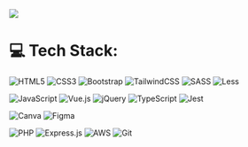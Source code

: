 <img src="/">

# 💻 Tech Stack:
![HTML5](https://img.shields.io/badge/html5-%23E34F26.svg?style=for-the-badge&logo=html5&logoColor=white) ![CSS3](https://img.shields.io/badge/css3-%231572B6.svg?style=for-the-badge&logo=css3&logoColor=white) ![Bootstrap](https://img.shields.io/badge/bootstrap-%238511FA.svg?style=for-the-badge&logo=bootstrap&logoColor=white) ![TailwindCSS](https://img.shields.io/badge/tailwindcss-%2338B2AC.svg?style=for-the-badge&logo=tailwind-css&logoColor=white) ![SASS](https://img.shields.io/badge/SASS-hotpink.svg?style=for-the-badge&logo=SASS&logoColor=white) ![Less](https://img.shields.io/badge/less-2B4C80?style=for-the-badge&logo=less&logoColor=white) 

![JavaScript](https://img.shields.io/badge/javascript-%23323330.svg?style=for-the-badge&logo=javascript&logoColor=%23F7DF1E) ![Vue.js](https://img.shields.io/badge/vuejs-%2335495e.svg?style=for-the-badge&logo=vuedotjs&logoColor=%234FC08D) ![jQuery](https://img.shields.io/badge/jquery-%230769AD.svg?style=for-the-badge&logo=jquery&logoColor=white) ![TypeScript](https://img.shields.io/badge/typescript-%23007ACC.svg?style=for-the-badge&logo=typescript&logoColor=white) ![Jest](https://img.shields.io/badge/-jest-%23C21325?style=for-the-badge&logo=jest&logoColor=white)


![Canva](https://img.shields.io/badge/Canva-%2300C4CC.svg?style=for-the-badge&logo=Canva&logoColor=white) ![Figma](https://img.shields.io/badge/figma-%23F24E1E.svg?style=for-the-badge&logo=figma&logoColor=white)

![PHP](https://img.shields.io/badge/php-%23777BB4.svg?style=for-the-badge&logo=php&logoColor=white) ![Express.js](https://img.shields.io/badge/express.js-%23404d59.svg?style=for-the-badge&logo=express&logoColor=%2361DAFB) ![AWS](https://img.shields.io/badge/AWS-%23FF9900.svg?style=for-the-badge&logo=amazon-aws&logoColor=white) ![Git](https://img.shields.io/badge/git-%23F05033.svg?style=for-the-badge&logo=git&logoColor=white)
